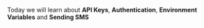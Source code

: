 Today we will learn about **API Keys**, **Authentication**, **Environment Variables** and **Sending SMS**